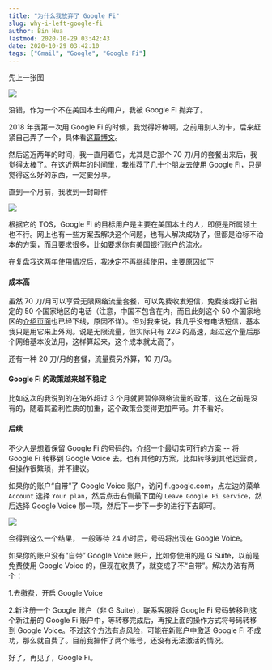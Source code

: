 ```yaml
---
title: "为什么我放弃了 Google Fi"
slug: why-i-left-google-fi
author: Bin Hua
lastmod: 2020-10-29 03:42:43
date: 2020-10-29 03:42:10
tags: ["Gmail", "Google", "Google Fi"]
---
```


先上一张图

![](/imgs/why-i-left-google-fi-01.png)

没错，作为一个不在美国本土的用户，我被 Google Fi 抛弃了。

2018 年我第一次用 Google Fi 的时候，我觉得好棒啊，之前用别人的卡，后来赶紧自己弄了一个，具体看[这篇博文](/try-google-fi/)。

然后这近两年的时间，我一直用着它，尤其是它那个 70 刀/月的套餐出来后，我觉得太棒了。在这近两年的时间里，我推荐了几十个朋友去使用 Google Fi，只是觉得这么好的东西，一定要分享。

直到一个月前，我收到一封邮件

![](/imgs/why-i-left-google-fi-02.png)

根据它的 TOS，Google Fi 的目标用户是主要在美国本土的人，即便是所属领土也不行。网上也有一些方案去解决这个问题，也有人解决成功了，但都是治标不治本的方案，而且要求很多，比如要求你有美国银行账户的流水。

在复盘我这两年使用情况后，我决定不再继续使用，主要原因如下

#### 成本高

虽然 70 刀/月可以享受无限网络流量套餐，可以免费收发短信，免费接或打它指定的 50 个国家地区的电话（注意，中国不包含在内，而且此刻这个 50 个国家地区的[介绍页面](https://fi.google.com/about/unlimted-destinations/)也已经下线，原因不详）。但对我来说，我几乎没有电话短信，基本我只是用它来上外网。说是无限流量，但实际只有 22G 的高速，超过这个量后那个网络基本没法用，这样算起来，这个成本就太高了。

还有一种 20 刀/月的套餐，流量费另外算，10 刀/G。

#### Google Fi 的政策越来越不稳定

比如这次的我说到的在海外超过 3 个月就要暂停网络流量的政策，这在之前是没有的，随着其盈利性质的加重，这个政策会变得更加严苛。并不看好。

#### 后续

不少人是想着保留 Google Fi 的号码的，介绍一个最切实可行的方案 -- 将 Google Fi 转移到 Google Voice 去。也有其他的方案，比如转移到其他运营商，但操作很繁琐，并不建议。

如果你的账户“自带”了 Google Voice 账户，访问 fi.google.com，点左边的菜单 `Account` 选择 `Your plan`，然后点击右侧最下面的 `Leave Google Fi service`，然后选择 Google Voice 那一项，然后下一步下一步的进行下去即可。

![](/imgs/why-i-left-google-fi-03.png)

会得到这么一个结果， 一般等待 24 小时后，号码将出现在 Google Voice。

如果你的账户没有“自带” Google Voice 账户，比如你使用的是 G Suite，以前是免费使用 Google Voice 的，但现在收费了，就变成了不“自带”。解决办法有两个：

1.去缴费，开启 Google Voice

2.新注册一个 Google 账户（非 G Suite），联系客服将 Google Fi 号码转移到这个新注册的 Google Fi 账户中，等转移完成后，再按上面的操作方式将号码转移到 Google Voice。不过这个方法有点风险，可能在新账户中激活 Google Fi 不成功，那么就白费了。目前我操作了两个账号，还没有无法激活的情况。


好了，再见了，Google Fi。

